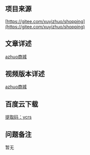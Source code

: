 ## 项目来源
[https://gitee.com/xuyizhuo/shopping](https://gitee.com/xuyizhuo/shopping)
## 文章详述
[azhuo商城](../detail/JSP+Servlet+C3P0+Mysql实现的azhuo商城.md)
## 视频版本详述
[azhuo商城](https://zhuanlan.zhihu.com/p/121673478)
## 百度云下载
[提取码：ycrs](https://pan.baidu.com/s/1RlmaxcxIrIo7tJTuYRvYPQ)
## 问题备注
暂无